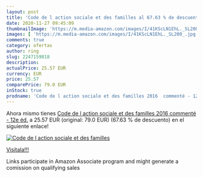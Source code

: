 ```yaml
---
layout: post
title: 'Code de l action sociale et des familles al 67.63 % de descuento'
date: 2020-11-27 09:45:09
thumbnailImage: 'https://m.media-amazon.com/images/I/41KScLN1EhL._SL200_.jpg'
images: [ 'https://m.media-amazon.com/images/I/41KScLN1EhL._SL200_.jpg' ]
comments: true
category: ofertas
author: ring
slug: 2247159818
description:
actualPrice: 25.57 EUR
currency: EUR
price: 25.57
comparePrice: 79.0 EUR
inStock: true
prodname: 'Code de l action sociale et des familles 2016  commenté - 12e éd.'
---
```


Ahora mismo tienes [Code de l action sociale et des familles 2016  commenté - 12e éd.](https://www.amazon.fr/dp/2247159818/?tag=tolees0d-21) a 25.57 EUR (original: 79.0 EUR) (67.63 %  de descuento) en el siguiente enlace!

[![Code de l action sociale et des familles](https://m.media-amazon.com/images/I/41KScLN1EhL._SL200_.jpg)](https://www.amazon.fr/dp/2247159818/?tag=tolees0d-21)

[Visítala!!!](https://www.amazon.fr/dp/2247159818/?tag=tolees0d-21)

Links participate in Amazon Associate program and might generate a comission on qualifying sales
